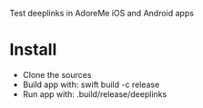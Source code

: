 Test deeplinks in AdoreMe iOS and Android apps

# Install
- Clone the sources
- Build app with: swift build -c release
- Run app with: .build/release/deeplinks
